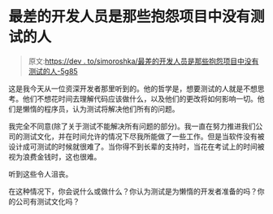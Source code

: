 # 最差的开发人员是那些抱怨项目中没有测试的人

> 原文:[https://dev . to/simoroshka/最差的开发人员是那些抱怨项目中没有测试的人-5g85](https://dev.to/simoroshka/the-worst-developers-are-those-who-complain-about-no-tests-in-a-project-5g85)

这是我今天从一位资深开发者那里听到的。他的哲学是，想要测试的人就是不想思考。他们不想花时间去理解代码应该做什么，以及他们的更改将如何影响一切。他们是懒惰的程序员，认为测试将解决他们所有的问题。

我完全不同意(除了关于测试不能解决所有问题的部分)。我一直在努力推进我们公司的测试文化，并在时间允许的情况下尽我所能做了一些工作。但是当软件没有被设计成可测试的时候就很难了。当你得不到长辈的支持时，当花在考试上的时间被视为浪费金钱时，这也很难。

听到这些令人沮丧。

在这种情况下，你会说什么或做什么？你认为测试是为懒惰的开发者准备的吗？你的公司有测试文化吗？